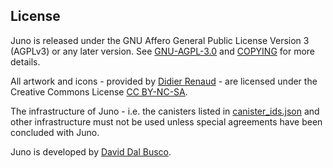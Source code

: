 ## License

Juno is released under the GNU Affero General Public License Version 3 (AGPLv3) or any later version. See [GNU-AGPL-3.0](GNU-AGPL-3.0) and [COPYING](COPYING) for more details.

All artwork and icons - provided by [Didier Renaud](https://www.customfuture.com/) - are licensed under the Creative Commons License [CC BY-NC-SA](https://creativecommons.org/licenses/by-nc-sa/4.0/legalcode).

The infrastructure of Juno - i.e. the canisters listed in [canister_ids.json](canister_ids.json) and other infrastructure must not be used unless special agreements have been concluded with Juno.

Juno is developed by [David Dal Busco](mailto:david.dalbusco@outlook.com).
